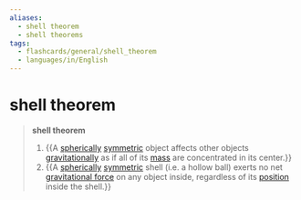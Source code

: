 ```yaml
---
aliases:
  - shell theorem
  - shell theorems
tags:
  - flashcards/general/shell_theorem
  - languages/in/English
---
```


# shell theorem

> __shell theorem__
>
> 1. {{A [spherically](sphere.md) [symmetric](symmetry.md) object affects other objects [gravitationally](gravitiy.md) as if all of its [mass](mass.md) are concentrated in its center.}}
> 2. {{A [spherically](sphere.md) [symmetric](symmetry.md) shell (i.e. a hollow ball) exerts no net [gravitational force](gravity.md) on any object inside, regardless of its [position](position%20(geometry).md) inside the shell.}} <!--SR:!2024-01-03,12,270!2024-01-05,14,290-->
